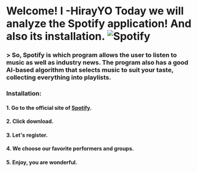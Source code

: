 # Welcome! I **-HirayYO**  Today we will analyze the Spotify application! And also its installation. ![Spotify](https://digiseller.mycdn.ink/preview/820112/p1_3450772_0bbe1bea.png)


### > So, Spotify is which program allows the user to listen to music as well as industry news. The program also has a good AI-based algorithm that selects music to suit your taste, collecting everything into playlists.











### Installation:

#### 1. Go to the official site of [Spotify](https://www.spotify.com/).
 
#### 2. Click **download**.

#### 3. Let's register.

#### 4. We choose our favorite performers and groups.

#### 5. Enjoy, you are wonderful.
